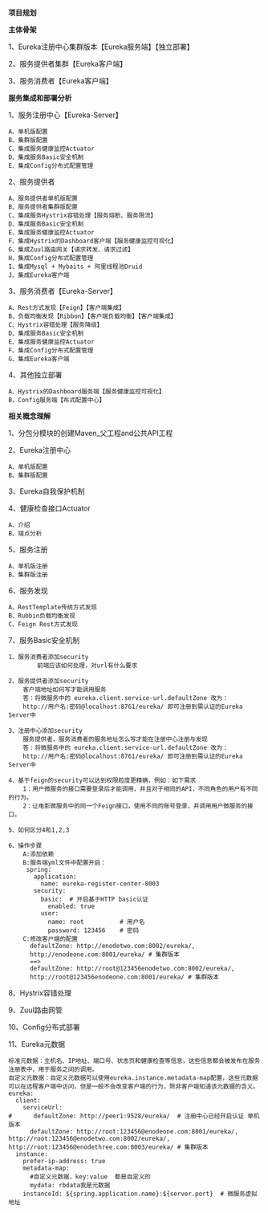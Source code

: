 ****项目规划****

**************************主体骨架**************************

1、Eureka注册中心集群版本【Eureka服务端】【独立部署】

2、服务提供者集群【Eureka客户端】

3、服务消费者【Eureka客户端】

**********************服务集成和部署分析**********************

1、服务注册中心【Eureka-Server】

    A、单机版配置
    B、集群版配置
    C、集成服务健康监控Actuator
    D、集成服务Basic安全机制
    E、集成Config分布式配置管理
   
2、服务提供者

    A、服务提供者单机版配置
    B、服务提供者集群版配置
    C、集成服务Hystrix容错处理【服务熔断、服务限流】
    D、集成服务Basic安全机制
    E、集成服务健康监控Actuator
    F、集成Hystrix的Dashboard客户端【服务健康监控可视化】
    G、集成Zuul路由网关【请求转发、请求过滤】
    H、集成Config分布式配置管理
    I、集成Mysql + Mybaits + 阿里线程池Druid
    J、集成Eureka客户端

3、服务消费者【Eureka-Server】

    A、Rest方式发现【Feign】【客户端集成】
    B、负载均衡发现【Ribbon】【客户端负载均衡】【客户端集成】
    C、Hystrix容错处理【服务降级】
    D、集成服务Basic安全机制
    E、集成服务健康监控Actuator
    F、集成Config分布式配置管理
    G、集成Eureka客户端

4、其他独立部署

    A、Hystrix的Dashboard服务端【服务健康监控可视化】
    B、Config服务端【布式配置中心】

**********************相关概念理解**********************

1、分包分模块的创建Maven_父工程and公共API工程

2、Eureka注册中心

    A、单机版配置
    B、集群版配置

3、Eureka自我保护机制

4、健康检查接口Actuator
    
    A、介绍
    B、端点分析

5、服务注册

    A、单机版注册
    B、集群版注册

6、服务发现

    A、RestTemplate传统方式发现
    B、Rubbin负载均衡发现
    C、Feign Rest方式发现

7、服务Basic安全机制

    1、服务消费者添加security
            前端应该如何处理，对url有什么要求
            
    2、服务提供者添加security
        客户端地址如何写才能调用服务
        答：将微服务中的 eureka.client.service-url.defaultZone 改为：
        http://用户名:密码@localhost:8761/eureka/ 即可注册到需认证的Eureka Server中
        
    3、注册中心添加security
        服务提供者，服务消费者的服务地址怎么写才能在注册中心注册与发现
        答：将微服务中的 eureka.client.service-url.defaultZone 改为：
        http://用户名:密码@localhost:8761/eureka/ 即可注册到需认证的Eureka Server中
    
    4、基于feign的security可以达到权限粒度更精确，例如：如下需求
        1：用户微服务的接口需要登录后才能调用，并且对于相同的API，不同角色的用户有不同的行为。
        2：让电影微服务中的同一个Feign接口，使用不同的账号登录，并调用用户微服务的接口。
    
    5、如何区分4和1,2,3
    
    6、操作步骤
        A:添加依赖
        B:服务端yml文件中配置开启：
         spring:
           application:
             name: eureka-register-center-8003
           security:
             basic:  # 开启基于HTTP basic认证
               enabled: true
             user:
               name: root          # 用户名
               password: 123456    # 密码
        C:修改客户端的配置
          defaultZone: http://enodetwo.com:8002/eureka/, 
          http://enodeone.com:8001/eureka/ # 集群版本
          ==>
          defaultZone: http://root@123456enodetwo.com:8002/eureka/, 
          http://root@123456enodeone.com:8001/eureka/ # 集群版本

8、Hystrix容错处理

9、Zuul路由网管

10、Config分布式部署

11、Eureka元数据

    标准元数据：主机名、IP地址、端口号、状态页和健康检查等信息，这些信息都会被发布在服务注册表中，用于服务之间的调用。
    自定义元数据：自定义元数据可以使用eureka.instance.metadata-map配置，这些元数据可以在远程客户端中访问，但是一般不会改变客户端的行为，除非客户端知道该元数据的含义。
    eureka:
      client:
        serviceUrl:
    #      defaultZone: http://peer1:9528/eureka/  # 注册中心已经开启认证 单机版本
          defaultZone: http://root:123456@enodeone.com:8001/eureka/, http://root:123456@enodetwo.com:8002/eureka/, http://root:123456@enodethree.com:8003/eureka/ # 集群版本
      instance:
        prefer-ip-address: true
        metadata-map:
          #自定义元数据，key:value  都是自定义的
          mydata: rbdata我是元数据
        instanceId: ${spring.application.name}:${server.port}  # 微服务虚拟地址


